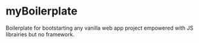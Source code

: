 # myBoilerplate
Boilerplate for bootstarting any vanilla web app project empowered with JS librairies but no framework.
